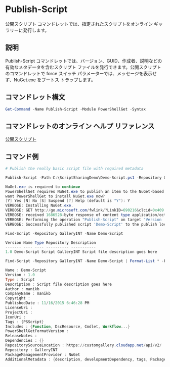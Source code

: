 # Publish-Script

公開スクリプト コマンドレットでは、指定されたスクリプトをオンライン ギャラリーに発行します。

## 説明

Publish-Script コマンドレットでは、バージョン、GUID、作成者、説明などの有効なメタデータを含むスクリプト ファイルを発行できます。公開スクリプトのコマンドレットで force スイッチ パラメーターでは、メッセージを表示せず、NuGet.exe をブートス トラップします。

## コマンドレット構文

```powershell
Get-Command -Name Publish-Script -Module PowerShellGet -Syntax
```

## コマンドレットのオンライン ヘルプ リファレンス

[公開スクリプト](http://go.microsoft.com/fwlink/?LinkId=619788)

## コマンド例

```powershell
# Publish the really basic script file with required metadata

Publish-Script -Path C:\ScriptSharingDemo\Demo-Script.ps1 -Repository GalleryINT -NuGetApiKey cad91af7-a49c-4026-9570-a4c16564e785 -Verbose

NuGet.exe is required to continue
PowerShellGet requires NuGet.exe to publish an item to the NuGet-based repositories. NuGet.exe must be available under one of the paths specified in PATH environment variable value. Do you
want PowerShellGet to install NuGet.exe now?
[Y] Yes [N] No [S] Suspend [?] Help (default is "Y"): Y
VERBOSE: Installing NuGet.exe.
VERBOSE: GET http://go.microsoft.com/fwlink/?LinkID=690216&clcid=0x409 with 0-byte payload
VERBOSE: received 1686528-byte response of content type application/octet-stream
VERBOSE: Performing the operation "Publish-Script" on target "Version '1.0' of script 'Demo-Script'".
VERBOSE: Successfully published script 'Demo-Script' to the publish location 'https://customgallery.cloudapp.net/api/v2/package/'. Please allow few minutes for 'Demo-Script' to show up in the search results.

Find-Script -Repository GalleryINT -Name Demo-Script

Version Name Type Repository Description
------- ---- ---- ---------- -----------
1.0 Demo-Script Script GalleryINT Script file description goes here

Find-Script -Repository GalleryINT -Name Demo-Script | Format-List * -Force

Name : Demo-Script
Version : 1.0
Type : Script
Description : Script file description goes here
Author : manikb
CompanyName : manikb
Copyright :
PublishedDate : 11/16/2015 6:46:28 PM
LicenseUri :
ProjectUri :
IconUri :
Tags : {PSScript}
Includes : {Function, DscResource, Cmdlet, Workflow...}
PowerShellGetFormatVersion :
ReleaseNotes :
Dependencies : {}
RepositorySourceLocation : https://customgallery.cloudapp.net/api/v2/
Repository : GalleryINT
PackageManagementProvider : NuGet
AdditionalMetadata : {description, developmentDependency, tags, PackageManagementProvider...}

```

<!--HONumber=Oct16_HO1-->


